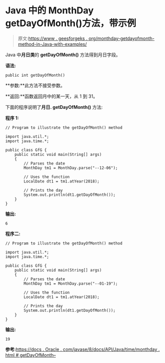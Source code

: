 # Java 中的 MonthDay getDayOfMonth()方法，带示例

> 原文:[https://www . geesforgeks . org/monthday-getdayofmonth-method-in-Java-with-examples/](https://www.geeksforgeeks.org/monthday-getdayofmonth-method-in-java-with-examples/)

Java 中**月日类**的 **getDayOfMonth()** 方法得到月日字段。

**语法:**

```
public int getDayOfMonth()
```

**参数:**此方法不接受参数。

**返回:**函数返回月中的某一天，从 1 到 31。

下面的程序说明了**月日. getDayOfMonth()** 方法:

**程序 1:**

```
// Program to illustrate the getDayOfMonth() method

import java.util.*;
import java.time.*;

public class GfG {
    public static void main(String[] args)
    {
        // Parses the date
        MonthDay tm1 = MonthDay.parse("--12-06");

        // Uses the function
        LocalDate dt1 = tm1.atYear(2018);

        // Prints the day
        System.out.println(dt1.getDayOfMonth());
    }
}
```

**输出:**

```
6

```

**程序二:**

```
// Program to illustrate the getDayOfMonth() method

import java.util.*;
import java.time.*;

public class GfG {
    public static void main(String[] args)
    {
        // Parses the date
        MonthDay tm1 = MonthDay.parse("--01-19");

        // Uses the function
        LocalDate dt1 = tm1.atYear(2018);

        // Prints the day
        System.out.println(dt1.getDayOfMonth());
    }
}
```

**输出:**

```
19

```

**参考:**[https://docs . Oracle . com/javase/8/docs/API/Java/time/monthday . html # getDayOfMonth–](https://docs.oracle.com/javase/8/docs/api/java/time/MonthDay.html#getDayOfMonth--)